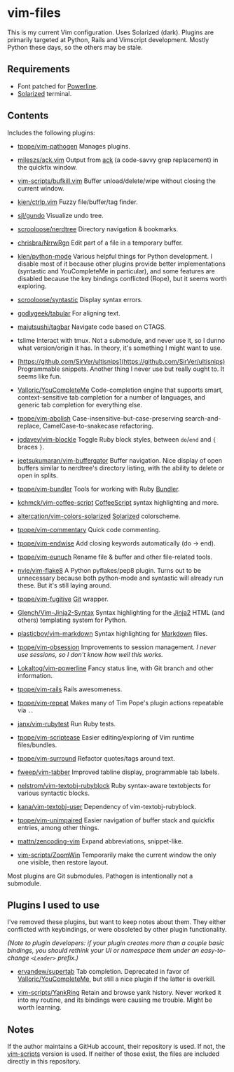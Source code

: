 vim-files
========

This is my current Vim configuration.  Uses Solarized (dark).  Plugins
are primarily targeted at Python, Rails and Vimscript development.
Mostly Python these days, so the others may be stale.

Requirements
------------

* Font patched for [Powerline](https://github.com/Lokaltog/vim-powerline.git).
* [Solarized](https://github.com/altercation/solarized) terminal.

Contents
--------

Includes the following plugins:

* [tpope/vim-pathogen](https://github.com/tpope/vim-pathogen)
  Manages plugins.

* [mileszs/ack.vim](https://github.com/mileszs/ack.vim.git)
  Output from [ack](http://betterthangrep.com/) (a code-savvy grep replacement) in the quickfix window.

* [vim-scripts/bufkill.vim](https://github.com/vim-scripts/bufkill.vim.git)
  Buffer unload/delete/wipe without closing the current window.

* [kien/ctrlp.vim](https://github.com/kien/ctrlp.vim.git)
  Fuzzy file/buffer/tag finder.

* [sjl/gundo](http://github.com/sjl/gundo.vim.git)
  Visualize undo tree.

* [scrooloose/nerdtree](https://github.com/scrooloose/nerdtree.git)
  Directory navigation & bookmarks.

* [chrisbra/NrrwRgn](https://github.com/chrisbra/NrrwRgn.git)
  Edit part of a file in a temporary buffer.

* [klen/python-mode](https://github.com/klen/python-mode)
  Various helpful things for Python development. I disable most of it
because other plugins provide better implementations (syntastic and
YouCompleteMe in particular), and some features are disabled because
the key bindings conflicted (Rope), but it seems worth exploring.

* [scrooloose/syntastic](https://github.com/scrooloose/syntastic.git)
  Display syntax errors.

* [godlygeek/tabular](https://github.com/godlygeek/tabular)
  For aligning text.

* [majutsushi/tagbar](https://github.com/majutsushi/tagbar.git)
  Navigate code based on CTAGS.

* tslime
  Interact with tmux. Not a submodule, and never use it, so I dunno
what version/origin it has. In theory, it's something I might want to
use.

* [https://github.com/SirVer/ultisnips](https://github.com/SirVer/ultisnips)
  Programmable snippets. Another thing I never use but really ought to.
It seems like fun.

* [Valloric/YouCompleteMe](https://github.com/Valloric/YouCompleteMe)
  Code-completion engine that supports smart, context-sensitive tab completion
for a number of languages, and generic tab completion for everything
else.

* [tpope/vim-abolish](https://github.com/tpope/vim-abolish.git)
  Case-insensitive-but-case-preserving search-and-replace, CamelCase-to-snakecase refactoring.

* [jgdavey/vim-blockle](https://github.com/jgdavey/vim-blockle)
  Toggle Ruby block styles, between `do`/`end` and `{` braces `}`.

* [jeetsukumaran/vim-buffergator](https://github.com/jeetsukumaran/vim-buffergator.git)
  Buffer navigation. Nice display of open buffers similar to nerdtree's
directory listing, with the ability to delete or open in splits.

* [tpope/vim-bundler](https://github.com/tpope/vim-bundler.git)
  Tools for working with Ruby [Bundler](http://gembundler.com).

* [kchmck/vim-coffee-script](https://github.com/kchmck/vim-coffee-script.git)
  [CoffeeScript](http://coffeescript.org) syntax highlighting and more.

* [altercation/vim-colors-solarized](https://github.com/altercation/vim-colors-solarized.git)
  [Solarized](http://ethanschoonover.com/solarized) colorscheme.

* [tpope/vim-commentary](https://github.com/tpope/vim-commentary.git)
  Quick code commenting.

* [tpope/vim-endwise](https://github.com/tpope/vim-endwise.git)
  Add closing keywords automatically (do -> end).

* [tpope/vim-eunuch](https://github.com/tpope/vim-eunuch.git)
  Rename file & buffer and other file-related tools.

* [nvie/vim-flake8](https://github.com/nvie/vim-flake8)
  A Python pyflakes/pep8 plugin. Turns out to be unnecessary because
both python-mode and syntastic will already run these. But it's still
laying around.

* [tpope/vim-fugitive](https://github.com/tpope/vim-fugitive.git)
  [Git](http://git-scm.com) wrapper.

* [Glench/Vim-Jinja2-Syntax](https://github.com/Glench/Vim-Jinja2-Syntax)
  Syntax highlighting for the [Jinja2](http://jinja.pocoo.org/)
HTML (and others) templating system for Python.

* [plasticboy/vim-markdown](https://github.com/plasticboy/vim-markdown)
  Syntax highlighting for
[Markdown](http://daringfireball.net/projects/markdown/) files.

* [tpope/vim-obsession](https://github.com/tpope/vim-obsession)
  Improvements to session management. _I never use sessions, so I don't
know how well this works._

* [Lokaltog/vim-powerline](https://github.com/Lokaltog/vim-powerline.git)
  Fancy status line, with Git branch and other information.

* [tpope/vim-rails](https://github.com/tpope/vim-rails.git)
  Rails awesomeness.

* [tpope/vim-repeat](https://github.com/tpope/vim-repeat.git)
  Makes many of Tim Pope's plugin actions repeatable via `.`.

* [janx/vim-rubytest](https://github.com/janx/vim-rubytest.git)
  Run Ruby tests.

* [tpope/vim-scriptease](https://github.com/tpope/vim-scriptease)
  Easier editing/exploring of Vim runtime files/bundles.

* [tpope/vim-surround](https://github.com/tpope/vim-surround.git)
  Refactor quotes/tags around text.

* [fweep/vim-tabber](https://github.com/fweep/vim-tabber)
  Improved tabline display, programmable tab labels.

* [nelstrom/vim-textobj-rubyblock](https://github.com/nelstrom/vim-textobj-rubyblock)
  Ruby syntax-aware textobjects for various syntactic blocks.

* [kana/vim-textobj-user](https://github.com/kana/vim-textobj-user)
  Dependency of vim-textobj-rubyblock.

* [tpope/vim-unimpaired](https://github.com/tpope/vim-unimpaired)
  Easier navigation of buffer stack and quickfix entries, among other
things.

* [mattn/zencoding-vim](https://github.com/mattn/zencoding-vim)
  Expand abbreviations, snippet-like.

* [vim-scripts/ZoomWin](https://github.com/vim-scripts/ZoomWin.git)
  Temporarily make the current window the only one visible, then restore layout.

Most plugins are Git submodules.  Pathogen is intentionally not a submodule.

Plugins I used to use
----

I've removed these plugins, but want to keep notes about them. They
either conflicted with keybindings, or were obsoleted by other plugin
functionality.

_(Note to plugin developers: if your plugin creates more than a couple
basic bindings, you should rethink your UI or namespace them under an
easy-to-change `<Leader>` prefix.)_

* [ervandew/supertab](https://github.com/ervandew/supertab.git)
  Tab completion. Deprecated in favor of
[Valloric/YouCompleteMe](https://github.com/Valloric/YouCompleteMe),
but still a nice plugin if the latter is overkill.

* [vim-scripts/YankRing](https://github.com/vim-scripts/YankRing.vim.git)
  Retain and browse yank history. Never worked it into my routine, and
its bindings were causing me trouble. Might be worth learning.

Notes
-----

If the author maintains a GitHub account, their repository is used.  If not,
the [vim-scripts](https://github.com/vim-scripts) version is used.  If
neither of those exist, the files are included directly in this repository.
